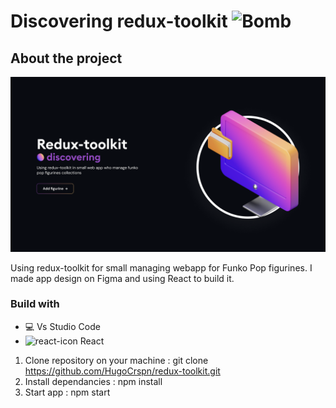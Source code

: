 # Discovering redux-toolkit <img src="https://raw.githubusercontent.com/Tarikul-Islam-Anik/Animated-Fluent-Emojis/master/Emojis/Smilies/Bomb.png" alt="Bomb" width="25" height="25" />

## About the project
![alt text](https://github.com/HugoCrspn/redux-toolkit/blob/main/public/img/hero.png)

Using redux-toolkit for small managing webapp for Funko Pop figurines. I made app design on Figma and using React to build it.

### Build with

* 💻 Vs Studio Code
* <img src="https://api.iconify.design/vscode-icons:file-type-reactjs.svg?color=%235b296e" alt="react-icon" width="20" height="20" /> React

1. Clone repository on your machine : git clone https://github.com/HugoCrspn/redux-toolkit.git
2. Install dependancies : npm install
3. Start app : npm start
